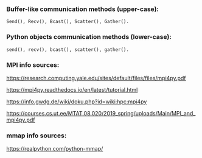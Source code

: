### Buffer-like communication methods (upper-case):
    Send(), Recv(), Bcast(), Scatter(), Gather().

### Python objects communication methods (lower-case):
    send(), recv(), bcast(), scatter(), gather().


### MPI info sources:

https://research.computing.yale.edu/sites/default/files/files/mpi4py.pdf

https://mpi4py.readthedocs.io/en/latest/tutorial.html

https://info.gwdg.de/wiki/doku.php?id=wiki:hpc:mpi4py

https://courses.cs.ut.ee/MTAT.08.020/2019_spring/uploads/Main/MPI_and_mpi4py.pdf

### mmap info sources:
https://realpython.com/python-mmap/
